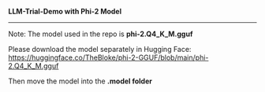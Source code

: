**LLM-Trial-Demo with Phi-2 Model**

-----


Note: The model used in the repo is **phi-2.Q4_K_M.gguf**

Please download the model separately in Hugging Face: https://huggingface.co/TheBloke/phi-2-GGUF/blob/main/phi-2.Q4_K_M.gguf

Then move the model into the **.model folder**
